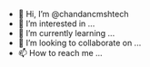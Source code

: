 - 👋 Hi, I’m @chandancmshtech
- 👀 I’m interested in ...
- 🌱 I’m currently learning ...
- 💞️ I’m looking to collaborate on ...
- 📫 How to reach me ...

<!---
chandancmshtech/chandancmshtech is a ✨ special ✨ repository because its `README.md` (this file) appears on your GitHub profile.
You can click the Preview link to take a look at your changes.
--->



